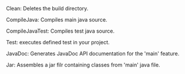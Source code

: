 Clean: Deletes the build directory.

CompileJava: Compiles main java source.

CompileJavaTest: Compiles test java source.

Test: executes defined test in your project.

JavaDoc: Generates JavaDoc API documentation for the 'main' feature.

Jar: Assembles a jar filr containing classes from 'main' java file.
